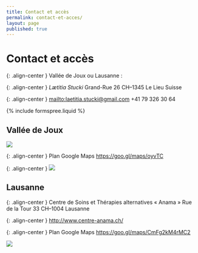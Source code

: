 ```yaml
---
title: Contact et accès
permalink: contact-et-acces/
layout: page
published: true
---
```


# Contact et accès

{: .align-center }
Vallée de Joux ou Lausanne :

{: .align-center }
*Lætitia Stucki*
Grand-Rue 26
CH–1345 Le Lieu
Suisse

{: .align-center }
<mailto:laetitia.stucki@gmail.com>
<i class="fa fa-mobile"></i> +41 79 326 30 64

{% include formspree.liquid %}


## Vallée de Joux

![](../images/laetitia-stucki-cabinet-vallee-de-joux.jpg)

{: .align-center }
Plan Google Maps
<https://goo.gl/maps/oyvTC>

{: .align-center }
![](../images/laetitia-stucki-cabinet-vallee-de-joux-acces.jpg)

## Lausanne

{: .align-center }
Centre de Soins et Thérapies alternatives
« Anama »
Rue de la Tour 33
CH–1004 Lausanne

{: .align-center }
<http://www.centre-anama.ch/>

{: .align-center }
Plan Google Maps
<https://goo.gl/maps/CmFg2kM4rMC2>

![](../images/laetitia-stucki-cabinet-lausanne.jpg)

